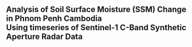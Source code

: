 ## Analysis of Soil Surface Moisture (SSM) Change in Phnom Penh Cambodia <br> Using timeseries of Sentinel-1 C-Band Synthetic Aperture Radar Data
